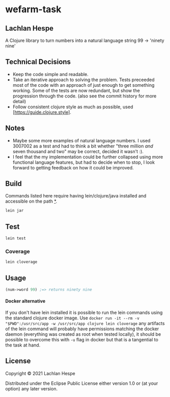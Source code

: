 # wefarm-task

## Lachlan Hespe

A Clojure library to turn numbers into a natural language string 99 -> 'ninety nine'

## Technical Decisions

- Keep the code simple and readable.
- Take an iterative approach to solving the problem. Tests preceeded most of the code with an approach of just enough to get something working. Some of the tests are now redundant, but show the progression through the code. (also see the commit history for more detail)
- Follow consistent clojure style as much as possible, used [https://guide.clojure.style].

## Notes

- Maybe some more examples of natural language numbers. I used 3007002 as a test and had to think a bit whether "three million _and_ seven thousand and two" may be correct, decided it wasn't :).
- I feel that the my implementation could be further collapsed using more functional language features, but had to decide when to stop, I look forward to getting feedback on how it could be improved.

## Build

Commands listed here require having lein/clojure/java installed and accessible on the path [*](#Docker-alternative).

```bash
lein jar
```

## Test

```bash
lein test
```

### Coverage

```bash
lein cloverage
```

## Usage

```clojure
(num->word 99) ;=> returns ninety nine
```

#### Docker alternative

If you don't have lein installed it is possible to run the lein commands using the standard clojure docker image. Use `docker run -it --rm -v "$PWD":/usr/src/app -w /usr/src/app clojure lein cloverage` any artifacts of the lein command will probably have permissions matching the docker daemon (everything was created as root when tested locally), it should be possible to overcome this with `-u` flag in docker but that is a tangential to the task at hand.


## License

Copyright © 2021 Lachlan Hespe

Distributed under the Eclipse Public License either version 1.0 or (at your option) any later version.
